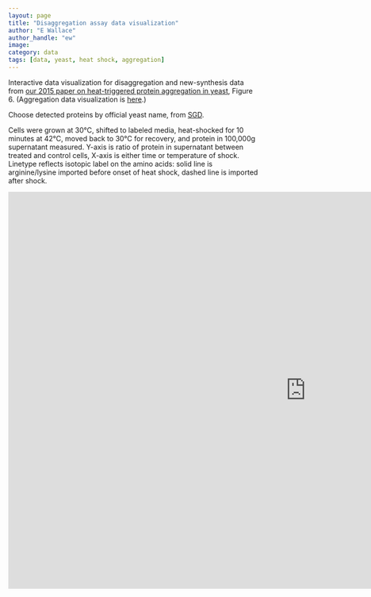 ```yaml
---
layout: page
title: "Disaggregation assay data visualization"
author: "E Wallace"
author_handle: "ew"
image: 
category: data
tags: [data, yeast, heat shock, aggregation]
---
```


Interactive data visualization for disaggregation and new-synthesis data from [our 2015 paper on heat-triggered protein aggregation in yeast][1], Figure 6. (Aggregation data visualization is [here][2].)
	
Choose detected proteins by official yeast name, from [SGD](http://www.yeastgenome.org/).

Cells were grown at 30&deg;C, shifted to labeled media, heat-shocked for 10 minutes at 42&deg;C, moved back to 30&deg;C for recovery, and protein in 100,000g supernatant measured. Y-axis is ratio of protein in supernatant between treated and control cells, X-axis is either time or temperature of shock. Linetype reflects isotopic label on the amino acids: solid line is arginine/lysine imported before onset of heat shock, dashed line is imported after shock.

<!--<iframe width="900" height="720" src="https://dadrummond.shinyapps.io/ratiosup_shiny/" frameborder="0"> </iframe>-->
<iframe width="1200" height="800" src="https://dadrummond.shinyapps.io/ratiosup_shiny/" frameborder="0"> </iframe>

[1]: /papers/paper/endogenous-aggregates
[2]: /data/heat-aggregation-yeast-visualization